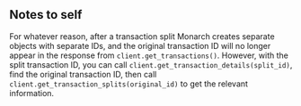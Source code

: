 # 

## Notes to self
For whatever reason, after a transaction split Monarch creates separate objects with separate IDs, and the original transaction ID will no longer appear in the response from `client.get_transactions()`. However, with the split transaction ID, you can call `client.get_transaction_details(split_id)`, find the original transaction ID, then call `client.get_transaction_splits(original_id)` to get the relevant information. 
